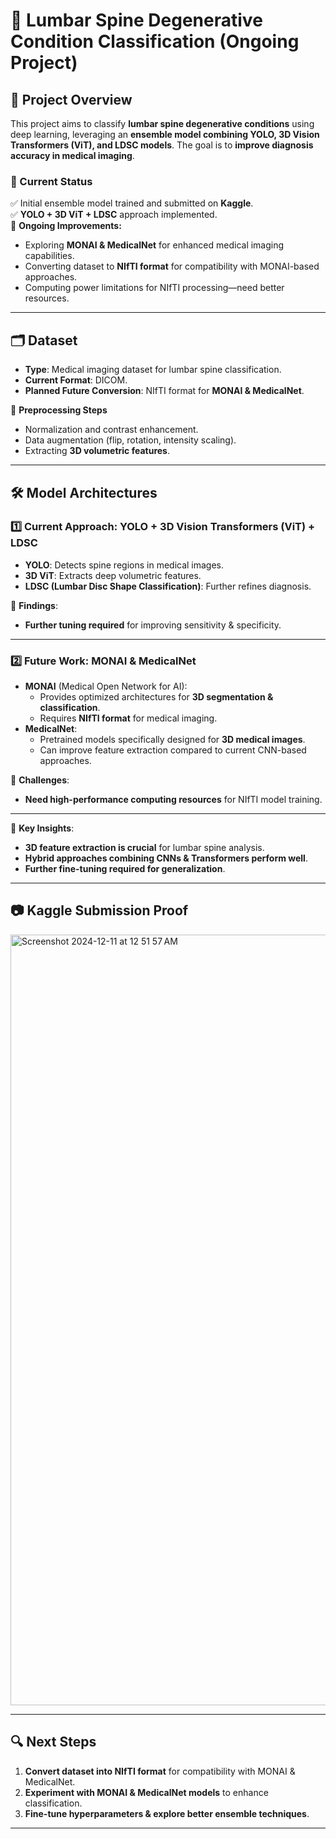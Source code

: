 # 🦴 Lumbar Spine Degenerative Condition Classification (Ongoing Project)

## 📌 Project Overview
This project aims to classify **lumbar spine degenerative conditions** using deep learning, leveraging an **ensemble model combining YOLO, 3D Vision Transformers (ViT), and LDSC models**. The goal is to **improve diagnosis accuracy in medical imaging**.

### **🚀 Current Status**
✅ Initial ensemble model trained and submitted on **Kaggle**.  
✅ **YOLO + 3D ViT + LDSC** approach implemented.  
🔄 **Ongoing Improvements:**
- Exploring **MONAI & MedicalNet** for enhanced medical imaging capabilities.
- Converting dataset to **NIfTI format** for compatibility with MONAI-based approaches.
- Computing power limitations for NIfTI processing—need better resources.

---

## **🗂️ Dataset**
- **Type**: Medical imaging dataset for lumbar spine classification.
- **Current Format**: DICOM.
- **Planned Future Conversion**: NIfTI format for **MONAI & MedicalNet**.

📌 **Preprocessing Steps**
- Normalization and contrast enhancement.
- Data augmentation (flip, rotation, intensity scaling).
- Extracting **3D volumetric features**.

---

## **🛠️ Model Architectures**
### **1️⃣ Current Approach: YOLO + 3D Vision Transformers (ViT) + LDSC**
- **YOLO**: Detects spine regions in medical images.
- **3D ViT**: Extracts deep volumetric features.
- **LDSC (Lumbar Disc Shape Classification)**: Further refines diagnosis.

📌 **Findings**:
- **Further tuning required** for improving sensitivity & specificity.

---

### **2️⃣ Future Work: MONAI & MedicalNet**
- **MONAI** (Medical Open Network for AI):
  - Provides optimized architectures for **3D segmentation & classification**.
  - Requires **NIfTI format** for medical imaging.
- **MedicalNet**:
  - Pretrained models specifically designed for **3D medical images**.
  - Can improve feature extraction compared to current CNN-based approaches.

🔄 **Challenges**:
- **Need high-performance computing resources** for NIfTI model training.

---

📌 **Key Insights**:
- **3D feature extraction is crucial** for lumbar spine analysis.
- **Hybrid approaches combining CNNs & Transformers perform well**.
- **Further fine-tuning required for generalization**.

---

## **📷 Kaggle Submission Proof**
<img width="1233" alt="Screenshot 2024-12-11 at 12 51 57 AM" src="https://github.com/user-attachments/assets/5ddd1479-47a0-45ba-ae95-3fc27a8da266">

---

## **🔍 Next Steps**
1. **Convert dataset into NIfTI format** for compatibility with MONAI & MedicalNet.
2. **Experiment with MONAI & MedicalNet models** to enhance classification.
3. **Fine-tune hyperparameters & explore better ensemble techniques**.

---
